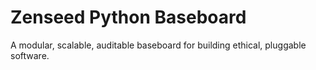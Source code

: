 # Zenseed Python Baseboard

A modular, scalable, auditable baseboard for building ethical, pluggable software.